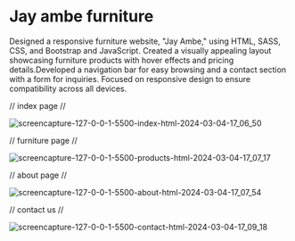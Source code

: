 # Jay ambe furniture
Designed a responsive furniture website, "Jay Ambe," using HTML, SASS, CSS, and Bootstrap and JavaScript. Created a visually appealing layout showcasing furniture products with hover effects and pricing details.Developed a navigation bar for easy browsing and a contact section with a form for inquiries. Focused on responsive design to ensure compatibility across all devices.
 
// index page //

![screencapture-127-0-0-1-5500-index-html-2024-03-04-17_06_50](https://github.com/Jeel1312/37_Jay-ambe-furniture-html-css-bootstrap/assets/153166867/b248a3d6-de85-443b-a4e6-6ad8e7a73cee)

// furniture page //

![screencapture-127-0-0-1-5500-products-html-2024-03-04-17_07_17](https://github.com/Jeel1312/37_Jay-ambe-furniture-html-css-bootstrap/assets/153166867/f216d069-b794-4b4b-ad5c-674e583bc6f0)

// about page //

![screencapture-127-0-0-1-5500-about-html-2024-03-04-17_07_54](https://github.com/Jeel1312/37_Jay-ambe-furniture-html-css-bootstrap/assets/153166867/3b391729-cd7d-4bab-bd94-93267029c9d8)

// contact us //

![screencapture-127-0-0-1-5500-contact-html-2024-03-04-17_09_18](https://github.com/Jeel1312/37_Jay-ambe-furniture-html-css-bootstrap/assets/153166867/0cbd975d-5e51-4afc-a236-bd79b9ea5dc5)

